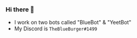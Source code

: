 ### Hi there 👋

- I work on two bots called "BlueBot" & "YeetBot"
- My Discord is `TheBlueBurger#1499`
